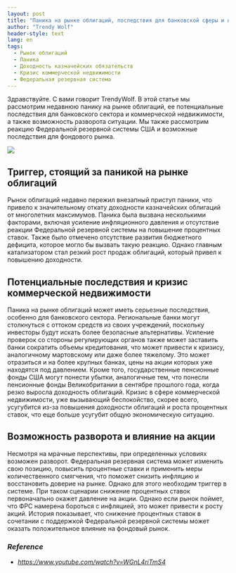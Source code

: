 ```yaml
---
layout: post
title: "Паника на рынке облигаций, последствия для банковской сферы и недвижимости и реакция ФРС"
author: "Trendy Wolf"
header-style: text
lang: en
tags:
  - Рынок облигаций
  - Паника
  - Доходность казначейских обязательств
  - Кризис коммерческой недвижимости
  - Федеральная резервная система
---
```


Здравствуйте. С вами говорит TrendyWolf. В этой статье мы рассмотрим недавнюю панику на рынке облигаций, ее потенциальные последствия для банковского сектора и коммерческой недвижимости, а также возможность разворота ситуации. Мы также рассмотрим реакцию Федеральной резервной системы США и возможные последствия для фондового рынка.

<img
    src="https://i.ytimg.com/vi/WGnL4riTmS4/hqdefault.jpg"
/>


## Триггер, стоящий за паникой на рынке облигаций
Рынок облигаций недавно пережил внезапный приступ паники, что привело к значительному откату доходности казначейских облигаций от многолетних максимумов. Паника была вызвана несколькими факторами, включая усиление инфляционного давления и отсутствие реакции Федеральной резервной системы на повышение процентных ставок. Также было отмечено отсутствие развития бюджетного дефицита, которое могло бы вызвать такую реакцию. Однако главным катализатором стал резкий рост продаж облигаций, который привел к повышению доходности.

## Потенциальные последствия и кризис коммерческой недвижимости
Паника на рынке облигаций может иметь серьезные последствия, особенно для банковского сектора. Региональные банки могут столкнуться с оттоком средств из своих учреждений, поскольку инвесторы будут искать более безопасные альтернативы. Усиление проверок со стороны регулирующих органов также может заставить банки сократить объемы кредитования, что может привести к кризису, аналогичному мартовскому или даже более тяжелому. Это может отразиться и на более крупных банках, цены на акции которых уже находятся под давлением. Кроме того, государственные пенсионные фонды США могут понести убытки, аналогичные тем, что понесли пенсионные фонды Великобритании в сентябре прошлого года, когда резко выросла доходность облигаций. Кризис в сфере коммерческой недвижимости, уже вызывающий беспокойство, скорее всего, усугубится из-за повышения доходности облигаций и роста процентных ставок, что еще больше усугубит общую экономическую ситуацию.

## Возможность разворота и влияние на акции
Несмотря на мрачные перспективы, при определенных условиях возможен разворот. Федеральная резервная система может изменить свою позицию, повысить процентные ставки и применить меры количественного смягчения, что поможет снизить инфляцию и восстановить доверие на рынке. Однако для этого необходим триггер в системе. При таком сценарии снижение процентных ставок первоначально окажет давление на акции. Однако если рынок поймет, что ФРС намерена бороться с инфляцией, это может привести к росту акций. История показывает, что снижение процентных ставок в сочетании с поддержкой Федеральной резервной системы может оказать положительное влияние на фондовый рынок.


### _Reference_
- _https://www.youtube.com/watch?v=WGnL4riTmS4_

